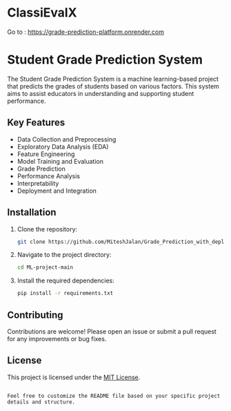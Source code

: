 # ClassiEvalX
Go to :
https://grade-prediction-platform.onrender.com

# Student Grade Prediction System

The Student Grade Prediction System is a machine learning-based project that predicts the grades of students based on various factors. This system aims to assist educators in understanding and supporting student performance.

## Key Features

- Data Collection and Preprocessing
- Exploratory Data Analysis (EDA)
- Feature Engineering
- Model Training and Evaluation
- Grade Prediction
- Performance Analysis
- Interpretability
- Deployment and Integration

## Installation

1. Clone the repository:

   ```bash
   git clone https://github.com/MiteshJalan/Grade_Prediction_with_deployment
   ```

2. Navigate to the project directory:

   ```bash
   cd ML-project-main
   ```

3. Install the required dependencies:

   ```bash
   pip install -r requirements.txt
   ```

## Contributing

Contributions are welcome! Please open an issue or submit a pull request for any improvements or bug fixes.

## License

This project is licensed under the [MIT License](LICENSE).
```

Feel free to customize the README file based on your specific project details and structure.
